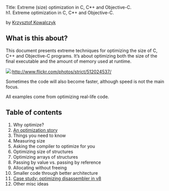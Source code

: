 Title: Extreme (size) optimization in C, C*+ and Objective-C.
\
h1. Extreme optimization in C, C*+ and Objective-C.

by [Krzysztof Kowalczyk](http://blog.kowalczyk.info)

What is this about?
-------------------

This document presents extreme techniques for optimizing the size of C,
C++ and Objective-C programs. It’s about optimizing both the size of the
final executable and the amount of memory used at runtime.

![](>http://farm1.static.flickr.com/206/512024537_3da49317eb_m.jpg):http://www.flickr.com/photos/strict/512024537/

Sometimes the code will also become faster, although speed is not the
main focus.

All examples come from optimizing real-life code.

Table of contents
-----------------

1.  Why optimize?
2.  [An optimization story](optimization_story.html)
3.  Things you need to know
4.  Measuring size
5.  Asking the compiler to optimize for you
6.  Optimizing size of structures
7.  Optimizing arrays of structures
8.  Passing by value vs. passing by reference
9.  Allocating without freeing
10. Smaller code through better architecture
11. [Case study: optimizing disassembler in v8](optimizing_v8.html)
12. Other misc ideas

